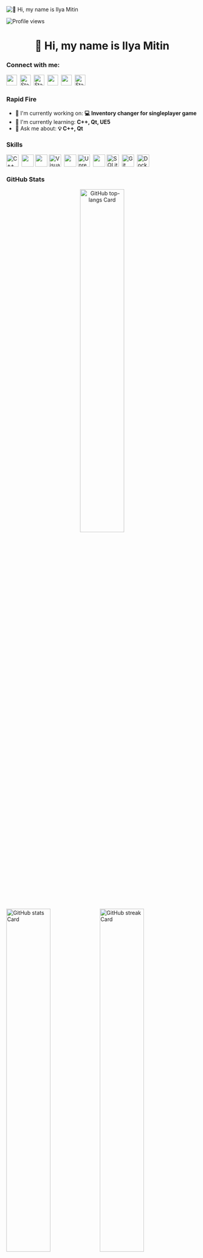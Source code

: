 ![👋 Hi, my name is Ilya Mitin](https://user-images.githubusercontent.com/10498744/210012254-234538ff-d198-48aa-8964-37e6fd45d227.gif)

![Profile views](https://komarev.com/ghpvc/?username=lDeathlWhisperl&label=Profile%20views&color=0e75b6&style=flat)

<div id="toc">
  <ul align="center" style="list-style: none">
    <summary>
      <h1>
        👋 Hi, my name is Ilya Mitin
      </h1>
    </summary>
  </ul>
</div>

**<h3 align="left">Connect with me:</h3>** 
<p align="left">
  <a href="https://github.com/lDeathlWhisperl" target="_blank"><img src="https://img.shields.io/badge/GitHub-100000?style=for-the-badge&logo=github&logoColor=white" height="28" style="margin-right: 4px"></a> 
  <a href="https://t.me/lDeathlWhisperl" target="_blank"><img alt="Static Badge" src="https://img.shields.io/badge/Telegram-24A1DE?style=for-the-badge&logo=Telegram&logoColor=white&labelColor=%2324A1DE" height="28" style="margin-right: 4px"></a>
  <a href="https://steamcommunity.com/profiles/76561198111573610/" target="_blank"><img alt="Static Badge" src="https://img.shields.io/badge/Steam-171a21?style=for-the-badge&logo=Steam&labelColor=%23171a21" height="28" style="margin-right: 4px"></a>
  <a href="https://www.linkedin.com/in/илья-митин-8b6516234" target="_blank"><img src="https://img.shields.io/badge/LinkedIn-0077B5?style=for-the-badge&logo=linkedin&logoColor=white" height="28" style="margin-right: 4px"></a> 
  <a href="https://www.instagram.com/ldeathlwhisperl" target="_blank"><img src="https://img.shields.io/badge/Instagram-E4405F?style=for-the-badge&logo=instagram&logoColor=white" height="28" style="margin-right: 4px"></a>
  <a href="https://www.youtube.com/watch?v=dQw4w9WgXcQ" target="_blank"><img alt="Static Badge" src="https://img.shields.io/badge/Onlyfans-white?style=for-the-badge&logo=onlyfans" height="28" style="margin-right: 4px"></a>





</p>

**<h3 align="left">Rapid Fire</h3>**

- 💼 I'm currently working on: **💻 Inventory changer for singleplayer game**
- 🌱 I'm currently learning: **C++, Qt, UE5**
- 💬 Ask me about: **💡 C++, Qt**

 **<h3 align="left">Skills</h3>**

<div style="display: flex; flex-wrap: wrap; gap: 4px; justify-content: left;">
  <img src="https://cdn.jsdelivr.net/gh/devicons/devicon/icons/cplusplus/cplusplus-original.svg" height="32" alt="C++" style="margin-right: 4px"> 
  <img src="https://cdn.jsdelivr.net/gh/devicons/devicon@latest/icons/c/c-original.svg" height="32"/>
  <img src="https://cdn.jsdelivr.net/gh/devicons/devicon@latest/icons/qt/qt-original.svg" height="32"/>
  <img src="https://cdn.jsdelivr.net/gh/devicons/devicon@latest/icons/visualstudio/visualstudio-original.svg" height="32" alt="Visual Studio" style="margin-right: 4px"> 
  <img src="https://cdn.jsdelivr.net/gh/devicons/devicon@latest/icons/bash/bash-original.svg" height="32"/>     
  <img src="https://skillicons.dev/icons?i=unreal" height="32" alt="Unreal Engine" style="margin-right: 4px">
  <img src="https://cdn.jsdelivr.net/gh/devicons/devicon@latest/icons/linux/linux-original.svg" height="32"/>
  <img src="https://cdn.jsdelivr.net/gh/devicons/devicon/icons/sqlite/sqlite-original.svg" height="32" alt="SQLite" style="margin-right: 4px"> 
  <img src="https://cdn.jsdelivr.net/gh/devicons/devicon/icons/git/git-original.svg" height="32" alt="Git" style="margin-right: 4px"> 
  <img src="https://cdn.jsdelivr.net/gh/devicons/devicon/icons/docker/docker-original.svg" height="32" alt="Docker" style="margin-right: 4px"> 
</div>

 **<h3 align="left">GitHub Stats</h3>**

<p align="center">
  <img width="48%" src="https://github-readme-stats.vercel.app/api/top-langs?username=lDeathlWhisperl&theme=transparent&hide_title=false&layout=compact&langs_count=5&hide_progress=false&card_width=400&title_color=f00&text_color=f00&border_color=f00&hide_border=true" alt="GitHub top-langs Card" />
</p>

<p align="left">
  <img width="48%" src="https://github-readme-stats.vercel.app/api?username=lDeathlWhisperl&theme=transparent&hide_title=false&hide_rank=false&show_icons=true&include_all_commits=true&count_private=true&line_height=23&show=&text_bold=false&number_format=short&rank_icon=percentile&title_color=f00&icon_color=f00&text_color=f00&border_color=f00&ring_color=0f0&hide_border=true" alt="GitHub stats Card" />
  <img width="48%" src="https://streak-stats.demolab.com/?user=lDeathlWhisperl&theme=transparent&hide_border=true&date_format=d+F%5B%2C+Y%5D&mode=daily&hide_total_contributions=false&hide_current_streak=false&hide_longest_streak=false&card_height=200&stroke=f00&fire=f00&border=f00&ring=0f0&currStreakNum=f00&currStreakLabel=f00&dates=f00&sideNums=f00&sideLabels=f00&disable_animations=false&excludeDaysLabel=f00" alt="GitHub streak Card" />
</p>
